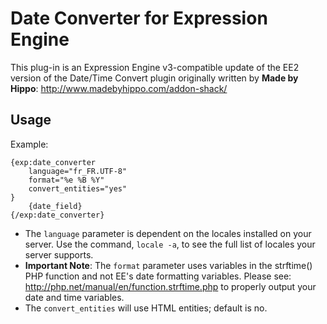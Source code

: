 # Date Converter for Expression Engine

This plug-in is an Expression Engine v3-compatible update of the EE2 version of the Date/Time Convert plugin originally written by __Made by Hippo__:
http://www.madebyhippo.com/addon-shack/

## Usage

Example:

```
{exp:date_converter
	language="fr_FR.UTF-8"
	format="%e %B %Y"
	convert_entities="yes"
}
	{date_field}
{/exp:date_converter}
```

* The `language` parameter is dependent on the locales installed on your server. Use the command, `locale -a`, to see the full list of locales your server supports.
* __Important Note__: The `format` parameter uses variables in the strftime() PHP function and not EE's date formatting variables. Please see: http://php.net/manual/en/function.strftime.php to properly output your date and time variables.
* The `convert_entities` will use HTML entities; default is no.
